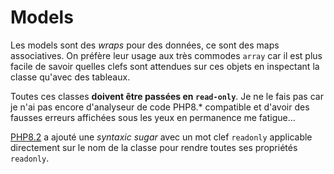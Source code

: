 # Models

Les models sont des *wraps* pour des données, ce sont des maps associatives. On préfère leur usage aux très commodes `array` car il est plus facile de savoir quelles clefs sont attendues sur ces objets en inspectant la classe qu'avec des tableaux.

Toutes ces classes **doivent être passées en `read-only`**. Je ne le fais pas car je n'ai pas encore d'analyseur de code PHP8.* compatible et d'avoir des fausses erreurs affichées sous les yeux en permanence me fatigue...

[PHP8.2](https://php.watch/versions/8.2) a ajouté une *syntaxic sugar* avec un mot clef `readonly` applicable directement sur le nom de la classe pour rendre toutes ses propriétés `readonly`.